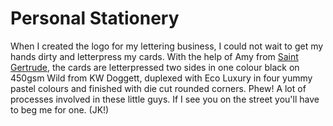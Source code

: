 # Personal Stationery 

When I created the logo for my lettering business, I could not wait to get my hands dirty and letterpress my cards. With the help of Amy from [Saint Gertrude](http://saintgertrude.com.au/), the cards are letterpressed two sides in one colour black on 450gsm Wild from KW Doggett, duplexed with Eco Luxury in four yummy pastel colours and finished with die cut rounded corners. Phew! A lot of processes involved in these little guys. If I see you on the street you'll have to beg me for one. (JK!)
